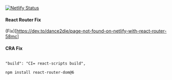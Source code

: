 [![Netlify Status](https://api.netlify.com/api/v1/badges/5b01b2c1-ed17-4ff9-91d6-4d516bbb0225/deploy-status)](https://app.netlify.com/sites/cocktails-db-search-jp/deploys)

#### React Router Fix

(Fix)[https://dev.to/dance2die/page-not-found-on-netlify-with-react-router-58mc]

#### CRA Fix

```

"build": "CI= react-scripts build",

```

```sh
npm install react-router-dom@6
```
